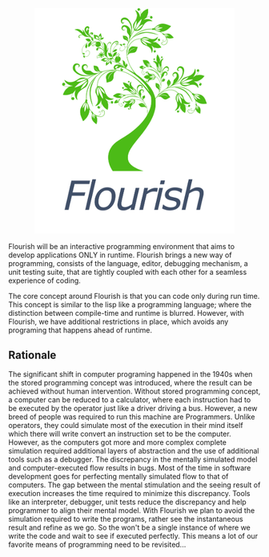 <div align="center">
<img src="images/flourish.png" alt="drawing" width="400"/>
</div align>

Flourish will be an interactive programming environment that aims to develop applications ONLY in runtime. 
Flourish brings a new way of programming, consists of the language, editor, debugging mechanism, a unit testing suite, that are tightly coupled with each other for a seamless experience of coding.

The core concept around Flourish is that you can code only during run time. This concept is similar to the lisp like a programming language; where the distinction between compile-time and runtime is blurred. However, with Flourish, we have additional restrictions in place, which avoids any programing that happens ahead of runtime.


## Rationale

The significant shift in computer programing happened in the 1940s when the stored programming concept was introduced, where the result can be achieved without human intervention. Without stored programming concept, a computer can be reduced to a calculator, where each instruction had to be executed by the operator just like a driver driving a bus. However, a new breed of people was required to run this machine are Programmers. Unlike operators, they could simulate most of the execution in their mind itself which there will write convert an instruction set to be the computer. 
However, as the computers got more and more complex complete simulation required additional layers of abstraction and the use of additional tools such as a debugger. The discrepancy in the mentally simulated model and computer-executed flow results in bugs. Most of the time in software development goes for perfecting mentally simulated flow to that of computers. The gap between the mental stimulation and the seeing result of execution increases the time required to minimize this discrepancy. Tools like an interpreter, debugger, unit tests reduce the discrepancy and help programmer to align their mental model.
With Flourish we plan to avoid the simulation required to write the programs, rather see the instantaneous result and refine as we go. So the won't be a single instance of where we write the code and wait to see if executed perfectly. This means a lot of our favorite means of programming need to be revisited...
